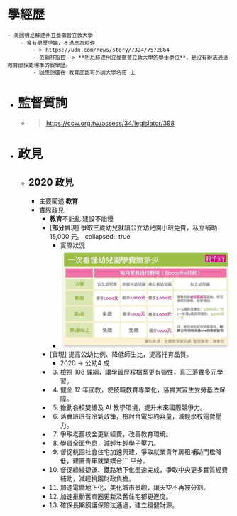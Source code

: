 # 學經歷
	- 美國明尼蘇達州立曼徹普立敦大學
		- 曾有學歷爭議，不過應為炒作
			- > https://udn.com/news/story/7324/7572864
			- 范綱祥指控 -> **明尼蘇達州立曼徹普立敦大學的學士學位**，是沒有辦法通過教育部採認標準的假學歷。
			- 回應的確在 教育部認可外國大學名冊 上
- # 監督質詢
	- > https://ccw.org.tw/assess/34/legislator/398
- # 政見
	- ## 2020 政見
		- 主要闡述 **教育**
		- 實際政見
			- **教育**不能亂 建設不能慢
			- [**部分**實現] 爭取三歲幼兒就讀公立幼兒園小班免費，私立補助 15,000 元。
			  collapsed:: true
				- 實際狀況
				- ![image.png](../assets/image_1704536826591_0.png)
			- [實現] 提高公幼比例、降低師生比，提高托育品質。
				- 2020 -> 公幼4 成
			- 3. 檢視 108 課綱，讓學習歷程檔案更有彈性，真正落實多元學習。
			- 4. 健全 12 年國教，使技職教育專業化，落實實習生受勞基法保障。
			- 5. 推動各校雙語及 AI 教學環境，提升未來國際競爭力。
			- 6. 落實班班有冷氣政策，檢討台電契約容量，減輕學校電費壓力。
			- 7. 爭取老舊校舍更新經費，改善教育環境。
			- 8. 學貸全面免息，減輕年輕學子壓力。
			- 9. 督促桃園社會住宅加速興建，爭取就業青年房租補助門檻降低，建置青年就業媒合```
			  平台。
			- 10. 督促綠線捷運、鐵路地下化盡速完成，爭取中央更多實質經費補助，減輕桃園財政負擔。
			- 11. 加速電纜地下化，美化城市景觀，讓天空不再被分割。
			- 12. 加速推動舊商圈更新及舊住宅都更進度。
			- 13. 確保長期照護保險法通過，建立穩健財源。